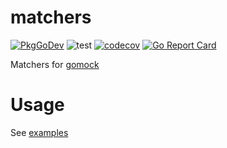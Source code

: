 # matchers

[![PkgGoDev](https://pkg.go.dev/badge/github.com/higebu/matchers)](https://pkg.go.dev/github.com/higebu/matchers)
![test](https://github.com/higebu/matchers/workflows/test/badge.svg)
[![codecov](https://codecov.io/gh/higebu/matchers/branch/main/graph/badge.svg?token=BjCNXyokWM)](https://codecov.io/gh/higebu/matchers)
[![Go Report Card](https://goreportcard.com/badge/github.com/higebu/matchers)](https://goreportcard.com/report/github.com/higebu/matchers)

Matchers for [gomock](https://pkg.go.dev/github.com/golang/mock/gomock)

# Usage

See [examples](https://pkg.go.dev/github.com/higebu/matchers#pkg-examples)
